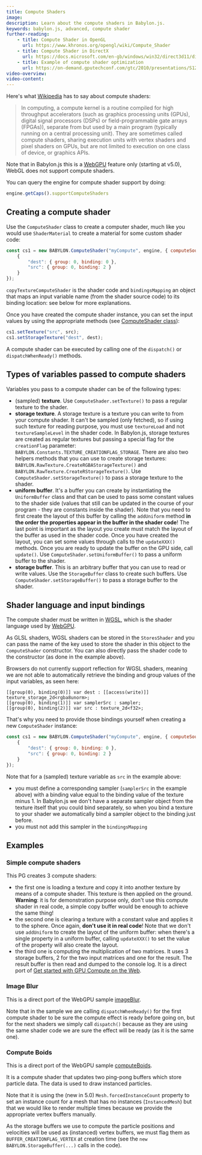 ```yaml
---
title: Compute Shaders
image: 
description: Learn about the compute shaders in Babylon.js.
keywords: babylon.js, advanced, compute shader
further-reading:
    - title: Compute Shader in OpenGL
      url: https://www.khronos.org/opengl/wiki/Compute_Shader
    - title: Compute Shader in DirectX
      url: https://docs.microsoft.com/en-gb/windows/win32/direct3d11/direct3d-11-advanced-stages-compute-shader?redirectedfrom=MSDN
    - title: Example of compute shader optimization
      url: https://on-demand.gputechconf.com/gtc/2010/presentations/S12312-DirectCompute-Pre-Conference-Tutorial.pdf
video-overview:
video-content:
---
```


Here's what [Wikipedia](https://en.wikipedia.org/wiki/Compute_kernel) has to say about compute shaders:
> In computing, a compute kernel is a routine compiled for high throughput accelerators (such as graphics processing units (GPUs), digital signal processors (DSPs) or field-programmable gate arrays (FPGAs)), separate from but used by a main program (typically running on a central processing unit). They are sometimes called compute shaders, sharing execution units with vertex shaders and pixel shaders on GPUs, but are not limited to execution on one class of device, or graphics APIs.

Note that in Babylon.js this is a [WebGPU](/advanced_topics/webGPU) feature only (starting at v5.0), WebGL does not support compute shaders.

You can query the engine for compute shader support by doing:
```javascript
engine.getCaps().supportComputeShaders
```

## Creating a compute shader
Use the `ComputeShader` class to create a computer shader, much like you would use `ShaderMaterial` to create a material for some custom shader code:
```javascript
const cs1 = new BABYLON.ComputeShader("myCompute", engine, { computeSource: copyTextureComputeShader }, { bindingsMapping:
    {
        "dest": { group: 0, binding: 0 },
        "src": { group: 0, binding: 2 }
    }
});
```
`copyTextureComputeShader` is the shader code and `bindingsMapping` an object that maps an input variable name (from the shader source code) to its binding location: see below for more explanations.

Once you have created the compute shader instance, you can set the input values by using the appropriate methods (see [ComputeShader class](/typedoc/classes/babylon.computeshader)):
```javascript
cs1.setTexture("src", src);
cs1.setStorageTexture("dest", dest);
```

A compute shader can be executed by calling one of the `dispatch()` or `dispatchWhenReady()` methods.

## Types of variables passed to compute shaders
Variables you pass to a compute shader can be of the following types:
* (sampled) **texture**. Use `ComputeShader.setTexture()` to pass a regular texture to the shader.
* **storage texture**. A storage texture is a texture you can write to from your compute shader. It can't be sampled (only fetched), so if using such texture for reading purpose, you must use `textureLoad` and not `textureSampleLevel` in the shader code. In Babylon.js, storage textures are created as regular textures but passing a special flag for the `creationFlag` parameter: `BABYLON.Constants.TEXTURE_CREATIONFLAG_STORAGE`. There are also two helpers methods that you can use to create storage textures: `BABYLON.RawTexture.CreateRGBAStorageTexture()` and `BABYLON.RawTexture.CreateRStorageTexture()`. Use `ComputeShader.setStorageTexture()` to pass a storage texture to the shader.
* **uniform buffer**. It's a buffer you can create by instantiating the `UniformBuffer` class and that can be used to pass some constant values to the shader side (values that still can be updated in the course of your program - they are constants inside the shader). Note that you need to first create the layout of this buffer by calling the `addUniform` method **in the order the properties appear in the buffer in the shader code**! The last point is important as the layout you create must match the layout of the buffer as used in the shader code. Once you have created the layout, you can set some values through calls to the `updateXXX()` methods. Once you are ready to update the buffer on the GPU side, call `update()`. Use `ComputeShader.setUniformBuffer()` to pass a uniform buffer to the shader.
* **storage buffer**. This is an arbitrary buffer that you can use to read or write values. Use the `StorageBuffer` class to create such buffers. Use `ComputeShader.setStorageBuffer()` to pass a storage buffer to the shader.

## Shader language and input bindings
The compute shader must be written in [WGSL](https://gpuweb.github.io/gpuweb/wgsl/), which is the shader language used by [WebGPU](/advanced_topics/webGPU).

As GLSL shaders, WGSL shaders can be stored in the `StoresShader` and you can pass the name of the key used to store the shader in this object to the `ComputeShader` constructor. You can also directly pass the shader code to the constructor (as done in the example above).

Browsers do not currently support reflection for WGSL shaders, meaning we are not able to automatically retrieve the binding and group values of the input variables, as seen here:
```wgsl
[[group(0), binding(0)]] var dest : [[access(write)]] texture_storage_2d<rgba8unorm>;
[[group(0), binding(1)]] var samplerSrc : sampler;
[[group(0), binding(2)]] var src : texture_2d<f32>;
```
That's why you need to provide those bindings yourself when creating a new `ComputeShader` instance:
```javascript
const cs1 = new BABYLON.ComputeShader("myCompute", engine, { computeSource: copyTextureComputeShader }, { bindingsMapping:
    {
        "dest": { group: 0, binding: 0 },
        "src": { group: 0, binding: 2 }
    }
});
```
Note that for a (sampled) texture variable as `src` in the example above:
* you must define a corresponding sampler (`samplerSrc` in the example above) with a binding value equal to the binding value of the texture minus 1. In Babylon.js we don't have a separate sampler object from the texture itself that you could bind separately, so when you bind a texture to your shader we automatically bind a sampler object to the binding just before.
* you must not add this sampler in the `bindingsMapping`

## Examples

### Simple compute shaders

<Playground id="#3URR7V#95" title="Simple compute shaders" description="A simple example of creating various compute shaders"/>

This PG creates 3 compute shaders:
* the first one is loading a texture and copy it into another texture by means of a compute shader. This texture is then applied on the ground. **Warning**: it is for demonstration purpose only, don't use this compute shader in real code, a simple copy buffer would be enough to achieve the same thing!
* the second one is clearing a texture with a constant value and applies it to the sphere. Once again, **don't use it in real code**! Note that we don't use `addUniform` to create the layout of the uniform buffer: when there's a single property in a uniform buffer, calling `updateXXX()` to set the value of the property will also create the layout.
* the third one is computing the multiplication of two matrices. It uses 3 storage buffers, 2 for the two input matrices and one for the result. The result buffer is then read and dumped to the console log. It is a direct port of [Get started with GPU Compute on the Web](https://developers.google.com/web/updates/2019/08/get-started-with-gpu-compute-on-the-web).

### Image Blur

<Playground id="#3URR7V#93" title="Blur compute shader" description="This example shows how to blur an image using a WebGPU compute shader"/>

This is a direct port of the WebGPU sample [imageBlur](http://austin-eng.com/webgpu-samples/samples/imageBlur).

Note that in the sample we are calling `dispatchWhenReady()` for the first compute shader to be sure the compute effect is ready before going on, but for the next shaders we simply call `dispatch()` because as they are using the same shader code we are sure the effect will be ready (as it is the same one).

### Compute Boids

<Playground id="#3URR7V#92" title="Boids compute shader" description="A GPU compute particle simulation that mimics the flocking behavior of birds"/>

This is a direct port of the WebGPU sample [computeBoids](http://austin-eng.com/webgpu-samples/samples/computeBoids).

It is a compute shader that updates two ping-pong buffers which store particle data. The data is used to draw instanced particles.

Note that it is using the (new in 5.0) `Mesh.forcedInstanceCount` property to set an instance count for a mesh that has no instances (`InstancedMesh`) but that we would like to render multiple times because we provide the appropriate vertex buffers manually.

As the storage buffers we use to compute the particle positions and velocities will be used as (instanced) vertex buffers, we must flag them as `BUFFER_CREATIONFLAG_VERTEX` at creation time (see the `new BABYLON.StorageBuffer(...)` calls in the code).
